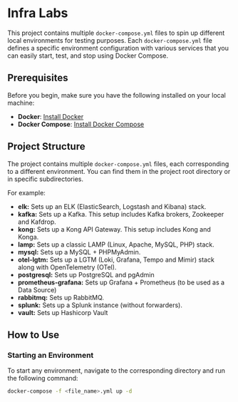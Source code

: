 # Infra Labs

This project contains multiple `docker-compose.yml` files to spin up different local environments for testing purposes.
Each `docker-compose.yml` file defines a specific environment configuration with various services that you can easily start, test, and stop using Docker Compose.

## Prerequisites

Before you begin, make sure you have the following installed on your local machine:

- **Docker**: [Install Docker](https://docs.docker.com/get-docker/)
- **Docker Compose**: [Install Docker Compose](https://docs.docker.com/compose/install/)

## Project Structure

The project contains multiple `docker-compose.yml` files, each corresponding to a different environment. You can find them in the project root directory or in specific subdirectories. 

For example:

- **elk:** Sets up an ELK (ElasticSearch, Logstash and Kibana) stack.
- **kafka:** Sets up a Kafka. This setup includes Kafka brokers, Zookeeper and Kafdrop.
- **kong:** Sets up a Kong API Gateway. This setup includes Kong and Konga.
- **lamp:** Sets up a classic LAMP (Linux, Apache, MySQL, PHP) stack.
- **mysql:** Sets up a MySQL + PHPMyAdmin.
- **otel-lgtm:** Sets up a LGTM (Loki, Grafana, Tempo and Mimir) stack along with OpenTelemetry (OTel).
- **postgresql:** Sets up PostgreSQL and pgAdmin
- **prometheus-grafana:** Sets up Grafana + Prometheus (to be used as a Data Source)
- **rabbitmq:** Sets up RabbitMQ.
- **splunk:** Sets up a Splunk instance (without forwarders).
- **vault:** Sets up Hashicorp Vault

## How to Use

### Starting an Environment

To start any environment, navigate to the corresponding directory and run the following command:

```bash
docker-compose -f <file_name>.yml up -d
```